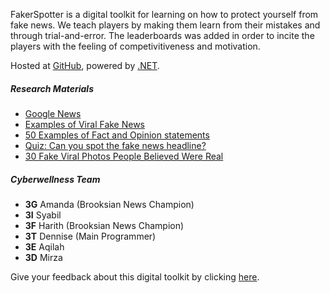﻿FakerSpotter is a digital toolkit for learning on how to protect yourself from fake news. We teach players by making them learn from their mistakes and through trial-and-error. The leaderboards was added in order to incite the players with the feeling of competivitiveness and motivation.

Hosted at [GitHub](https://github.com/dentolos19/FakerSpotter), powered by [.NET](https://dotnet.microsoft.com).

##### Research Materials

* [Google News](https://news.google.com)
* [Examples of Viral Fake News](https://libguides.valenciacollege.edu/c.php?g=612299&p=4251645)
* [50 Examples of Fact and Opinion statements](https://www.englishbix.com/examples-of-fact-and-opinion-statement)
* [Quiz: Can you spot the fake news headline?](https://this.deakin.edu.au/society/quiz-can-you-spot-the-fake-news-headline)
* [30 Fake Viral Photos People Believed Were Real](https://www.boredpanda.com/fake-news-photos-viral-photoshop)

##### Cyberwellness Team

* **3G** Amanda (Brooksian News Champion)
* **3I** Syabil
* **3F** Harith (Brooksian News Champion)
* **3T** Dennise (Main Programmer)
* **3E** Aqilah
* **3D** Mirza

Give your feedback about this digital toolkit by clicking [here](https://docs.google.com/forms/d/e/1FAIpQLSfFt_EQeDqJ2KfOlvpIujcnee6aGIzaIRujXpkY7Z3ZOGE5Yw/viewform?usp=sf_link).